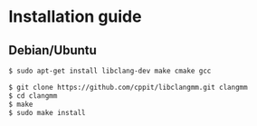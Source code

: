 # Installation guide #

## Debian/Ubuntu
```sh
$ sudo apt-get install libclang-dev make cmake gcc
```

```sh
$ git clone https://github.com/cppit/libclangmm.git clangmm
$ cd clangmm
$ make
$ sudo make install
```
